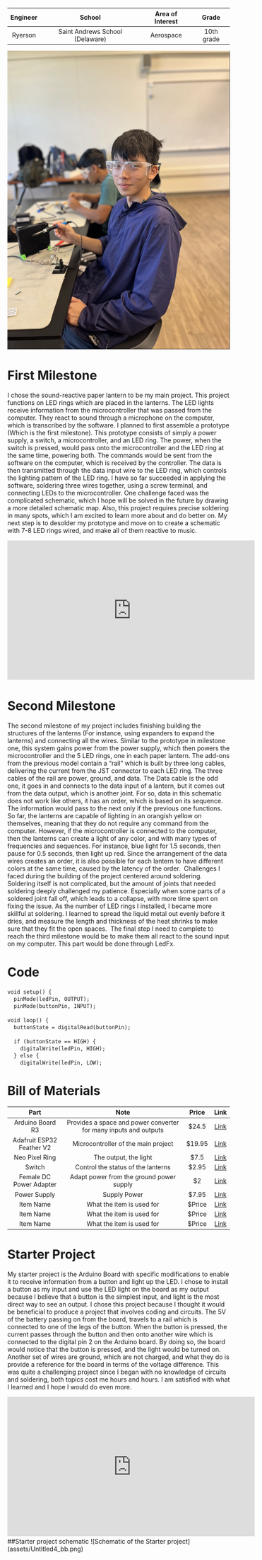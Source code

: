 | **Engineer** | **School** | **Area of Interest** | **Grade** |
|:--:|:--:|:--:|:--:|
| Ryerson | Saint Andrews School (Delaware) | Aerospace | 10th grade



<!--Not completed-->

![Picture of myself](assets/Ryerson.png)

<!--Not completed--
# Final Milestone
**Don't forget to replace the text below with the embedding for your milestone video. Go to Youtube, click Share -> Embed, and copy and paste the code to replace what's below.**

<iframe width="560" height="315" src="https://www.youtube.com/embed/F7M7imOVGug" title="YouTube video player" frameborder="0" allow="accelerometer; autoplay; clipboard-write; encrypted-media; gyroscope; picture-in-picture; web-share" allowfullscreen></iframe>

For your final milestone, explain the outcome of your project. Key details to include are:
- What you've accomplished since your previous milestone
- What your biggest challenges and triumphs were at BSE
- A summary of key topics you learned about
- What you hope to learn in the future after everything you've learned at BSE
-->

# First Milestone

I chose the sound-reactive paper lantern to be my main project. This project functions on LED rings which are placed in the lanterns. The LED lights receive information from the microcontroller that was passed from the computer. They react to sound through a microphone on the computer, which is transcribed by the software. I planned to first assemble a prototype (Which is the first milestone). This prototype consists of simply a power supply, a switch, a microcontroller, and an LED ring. The power, when the switch is pressed, would pass onto the microcontroller and the LED ring at the same time, powering both. The commands would be sent from the software on the computer, which is received by the controller. The data is then transmitted through the data input wire to the LED ring, which controls the lighting pattern of the LED ring.
I have so far succeeded in applying the software, soldering three wires together, using a screw terminal, and connecting LEDs to the microcontroller.
One challenge faced was the complicated schematic, which I hope will be solved in the future by drawing a more detailed schematic map. Also, this project requires precise soldering in many spots, which I am excited to learn more about and do better on. 
My next step is to desolder my prototype and move on to create a schematic with 7-8 LED rings wired, and make all of them reactive to music. 

<iframe width="560" height="315" src="https://www.youtube.com/embed/NpqBCa7kghs?si=nl133czFQXI5RgUp" title="YouTube video player" frameborder="0" allow="accelerometer; autoplay; clipboard-write; encrypted-media; gyroscope; picture-in-picture; web-share" referrerpolicy="strict-origin-when-cross-origin" allowfullscreen></iframe>

# Second Milestone

The second milestone of my project includes finishing building the structures of the lanterns (For instance, using expanders to expand the lanterns) and connecting all the wires.
Similar to the prototype in milestone one, this system gains power from the power supply, which then powers the microcontroller and the 5 LED rings, one in each paper lantern. The add-ons from the previous model contain a “rail” which is built by three long cables, delivering the current from the JST connector to each LED ring. The three cables of the rail are power, ground, and data. The Data cable is the odd one, it goes in and connects to the data input of a lantern, but it comes out from the data output, which is another joint. For so, data in this schematic does not work like others, it has an order, which is based on its sequence. The information would pass to the next only if the previous one functions. 
	So far, the lanterns are capable of lighting in an orangish yellow on themselves, meaning that they do not require any command from the computer. However, if the microcontroller is connected to the computer, then the lanterns can create a light of any color, and with many types of frequencies and sequences. For instance, blue light for 1.5 seconds, then pause for 0.5 seconds, then light up red. Since the arrangement of the data wires creates an order, it is also possible for each lantern to have different colors at the same time, caused by the latency of the order. 
Challenges I faced during the building of the project centered around soldering. Soldering itself is not complicated, but the amount of joints that needed soldering deeply challenged my patience. Especially when some parts of a soldered joint fall off, which leads to a collapse, with more time spent on fixing the issue. As the number of LED rings I installed, I became more skillful at soldering. I learned to spread the liquid metal out evenly before it dries, and measure the length and thickness of the heat shrinks to make sure that they fit the open spaces. 
The final step I need to complete to reach the third milestone would be to make them all react to the sound input on my computer. This part would be done through LedFx. 


# Code
    
    void setup() {
      pinMode(ledPin, OUTPUT);
      pinMode(buttonPin, INPUT);
    
    void loop() {
      buttonState = digitalRead(buttonPin);
    
      if (buttonState == HIGH) {
        digitalWrite(ledPin, HIGH);
      } else {
        digitalWrite(ledPin, LOW);


# Bill of Materials
| **Part** | **Note** | **Price** | **Link** |
|:--:|:--:|:--:|:--:|
| Arduino Board R3 | Provides a space and power converter for many inputs and outputs | $24.5 | [Link](https://www.amazon.com/Arduino-A000066-ARDUINO-UNO-R3/dp/B008GRTSV6/) |
| Adafruit ESP32 Feather V2 | Microcontroller of the main project | $19.95 | [Link](https://www.adafruit.com/product/5400) |
| Neo Pixel Ring | The output, the light | $7.5 | [Link](https://www.adafruit.com/product/1643) |
| Switch | Control the status of the lanterns | $2.95 | [Link](https://www.adafruit.com/product/3064) |
| Female DC Power Adapter | Adapt power from the ground power supply | $2 | [Link](https://www.adafruit.com/product/368) |
| Power Supply | Supply Power | $7.95 | [Link](https://www.adafruit.com/product/276) |
| Item Name | What the item is used for | $Price | [Link](https://www.amazon.com/Arduino-A000066-ARDUINO-UNO-R3/dp/B008GRTSV6/) |
| Item Name | What the item is used for | $Price | [Link](https://www.amazon.com/Arduino-A000066-ARDUINO-UNO-R3/dp/B008GRTSV6/) |
| Item Name | What the item is used for | $Price | [Link](https://www.amazon.com/Arduino-A000066-ARDUINO-UNO-R3/dp/B008GRTSV6/) |


# Starter Project
My starter project is the Arduino Board with specific modifications to enable it to receive information from a button and light up the LED. I chose to install a button as my input and use the LED light on the board as my output because I believe that a button is the simplest input, and light is the most direct way to see an output. I chose this project because I thought it would be beneficial to produce a project that involves coding and circuits.
The 5V of the battery passing on from the board, travels to a rail which is connected to one of the legs of the button. When the button is pressed, the current passes through the button and then onto another wire which is connected to the digital pin 2 on the Arduino board. By doing so, the board would notice that the button is pressed, and the light would be turned on.
Another set of wires are ground, which are not charged, and what they do is provide a reference for the board in terms of the voltage difference.
This was quite a challenging project since I began with no knowledge of circuits and soldering, both topics cost me hours and hours. I am satisfied with what I learned and I hope I would do even more. 
<iframe width="560" height="315" src="https://www.youtube.com/embed/1ndPM6ghYaU?si=MM73s4r1F4oPDMNJ" title="YouTube video player" frameborder="0" allow="accelerometer; autoplay; clipboard-write; encrypted-media; gyroscope; picture-in-picture; web-share" referrerpolicy="strict-origin-when-cross-origin" allowfullscreen></iframe>
##Starter project schematic
![Schematic of the Starter project](assets/Untitled4_bb.png)
